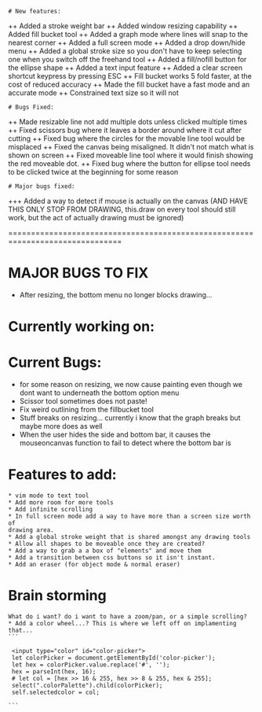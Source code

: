     # New features:
++ Added a stroke weight bar
++ Added window resizing capability
++ Added fill bucket tool
++ Added a graph mode where lines will snap to the nearest corner
++ Added a full screen mode 
++ Added a drop down/hide menu
++ Added a global stroke size so you don't have to keep selecting one when you 
switch off the freehand tool
++ Added a fill/nofill button for the ellipse shape
++ Added a text input feature
++ Added a clear screen shortcut keypress by pressing ESC
++ Fill bucket works 5 fold faster, at the cost of reduced accuracy
++ Made the fill bucket have a fast mode and an accurate mode
++ Constrained text size so it will not 

    # Bugs Fixed:
++ Made resizable line not add multiple dots unless clicked multiple times
++ Fixed scissors bug where it leaves a border around where it cut after cutting
++ Fixed bug where the circles for the movable line tool would be misplaced
++ Fixed the canvas being misaligned. It didn't not match what is shown on screen 
++ Fixed moveable line tool where it would finish showing the red moveable dot. 
++ Fixed bug where the button for ellipse tool needs to be clicked twice at the
beginning for some reason

    # Major bugs fixed:
+++ Added a way to detect if mouse is actually on the canvas (AND HAVE THIS
      ONLY STOP FROM DRAWING, this.draw on every tool should still work, but
      the act of actually drawing must be ignored)


===============================================================================

# MAJOR BUGS TO FIX
 * After resizing, the bottom menu no longer blocks drawing...

# Currently working on: 

 
# Current Bugs:
* for some reason on resizing, we now cause painting even though we dont want
  to underneath the bottom option menu
* Scissor tool sometimes does not paste!
* Fix weird outlining from the fillbucket tool
* Stuff breaks on resizing... currently i know that the graph breaks but maybe
more does as well
* When the user hides the side and bottom bar, it causes the mouseoncanvas
  function to fail to detect where the bottom bar is



# Features to add:
    * vim mode to text tool 
    * Add more room for more tools
    * Add infinite scrolling
    * In full screen mode add a way to have more than a screen size worth of 
    drawing area. 
    * Add a global stroke weight that is shared amongst any drawing tools
    * Allow all shapes to be moveable once they are created? 
    * Add a way to grab a a box of "elements" and move them
    * Add a transition between css buttons so it isn't instant.
    * Add an eraser (for object mode & normal eraser)
 
# Brain storming
    What do i want? do i want to have a zoom/pan, or a simple scrolling?
    * Add a color wheel...? This is where we left off on implamenting that...
    ```
     
     <input type="color" id="color-picker">
     let colorPicker = document.getElementById('color-picker');
     let hex = colorPicker.value.replace('#', '');
     hex = parseInt(hex, 16);
     # let col = [hex >> 16 & 255, hex >> 8 & 255, hex & 255];
     select(".colorPalette").child(colorPicker);
     self.selectedcolor = col;
     
    ```

